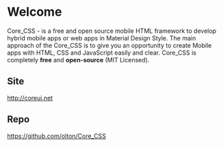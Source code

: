 # Welcome
Core_CSS - is a free and open source mobile HTML framework to develop hybrid mobile apps or web apps in Material Design Style.
The main approach of the Core_CSS is to give you an opportunity to create Mobile apps with HTML, CSS and JavaScript easily and clear.
Core_CSS is completely <strong>free</strong> and <strong>open-source</strong> (MIT Licensed).

## Site
http://coreui.net

## Repo
https://github.com/olton/Core_CSS